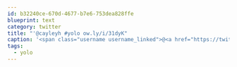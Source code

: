 ```yaml
---
id: b32240ce-670d-4677-b7e6-753dea828ffe
blueprint: text
category: twitter
title: "'@cayleyh #yolo ow.ly/i/31dyK"
caption: '<span class="username username_linked">@<a href="https://twitter.com/cayleyh" title="cayleyh">cayleyh</a></span> <span class="hashtag hashtag_local">#<a href="http://tweettemp.darylchymko.ca/?tag=yolo">yolo</a> <a href="http://ow.ly/i/31dyK" title="http://ow.ly/i/31dyK" class="link link_untco">ow.ly/i/31dyK</a>'
tags:
  - yolo
---
```

